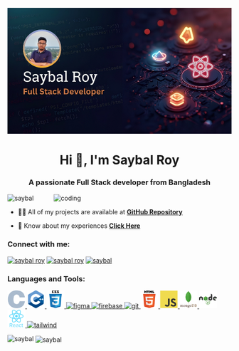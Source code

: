 ![Banner](https://github.com/Saybal/Saybal/blob/main/Banner.png)
<h1 align="center">Hi 👋, I'm Saybal Roy</h1>
<h3 align="center">A passionate Full Stack developer from Bangladesh</h3>

<img align="right" src="https://i.ibb.co/kgjJLmTC/Coding-Pixel-Jeff.gif" alt="coding" width="400px">

<p align="left"> <img src="https://komarev.com/ghpvc/?username=saybal&label=Profile%20views&color=0e75b6&style=flat" alt="saybal" /> </p>

- 👨‍💻 All of my projects are available at <a href="https://github.com/Saybal/Programming-Hero.git"><strong>GitHub Repository</strong></a>

- 📄 Know about my experiences <a href="https://1drv.ms/b/c/8e0d82e59dd86375/EaQ_NzcvhcNBsuVGxCpWLIoB6tZBI2z4idtVQpreopZFIg?e=QQnlLE"><strong>Click Here</strong></a>

<h3 align="left">Connect with me:</h3>
<p align="left">
<a href="https://linkedin.com/in/saybal roy" target="blank"><img align="center" src="https://raw.githubusercontent.com/rahuldkjain/github-profile-readme-generator/master/src/images/icons/Social/linked-in-alt.svg" alt="saybal roy" height="30" width="40" /></a>
<a href="https://fb.com/saybal roy" target="blank"><img align="center" src="https://raw.githubusercontent.com/rahuldkjain/github-profile-readme-generator/master/src/images/icons/Social/facebook.svg" alt="saybal roy" height="30" width="40" /></a>
<a href="https://codeforces.com/profile/saybal" target="blank"><img align="center" src="https://raw.githubusercontent.com/rahuldkjain/github-profile-readme-generator/master/src/images/icons/Social/codeforces.svg" alt="saybal" height="30" width="40" /></a>
</p>

<h3 align="left">Languages and Tools:</h3>
<p align="left"> <a href="https://www.cprogramming.com/" target="_blank" rel="noreferrer"> <img src="https://raw.githubusercontent.com/devicons/devicon/master/icons/c/c-original.svg" alt="c" width="40" height="40"/> </a> <a href="https://www.w3schools.com/cpp/" target="_blank" rel="noreferrer"> <img src="https://raw.githubusercontent.com/devicons/devicon/master/icons/cplusplus/cplusplus-original.svg" alt="cplusplus" width="40" height="40"/> </a> <a href="https://www.w3schools.com/css/" target="_blank" rel="noreferrer"> <img src="https://raw.githubusercontent.com/devicons/devicon/master/icons/css3/css3-original-wordmark.svg" alt="css3" width="40" height="40"/> </a> <a href="https://www.figma.com/" target="_blank" rel="noreferrer"> <img src="https://www.vectorlogo.zone/logos/figma/figma-icon.svg" alt="figma" width="40" height="40"/> </a> <a href="https://firebase.google.com/" target="_blank" rel="noreferrer"> <img src="https://www.vectorlogo.zone/logos/firebase/firebase-icon.svg" alt="firebase" width="40" height="40"/> </a> <a href="https://git-scm.com/" target="_blank" rel="noreferrer"> <img src="https://www.vectorlogo.zone/logos/git-scm/git-scm-icon.svg" alt="git" width="40" height="40"/> </a> <a href="https://www.w3.org/html/" target="_blank" rel="noreferrer"> <img src="https://raw.githubusercontent.com/devicons/devicon/master/icons/html5/html5-original-wordmark.svg" alt="html5" width="40" height="40"/> </a> <a href="https://developer.mozilla.org/en-US/docs/Web/JavaScript" target="_blank" rel="noreferrer"> <img src="https://raw.githubusercontent.com/devicons/devicon/master/icons/javascript/javascript-original.svg" alt="javascript" width="40" height="40"/> </a> <a href="https://www.mongodb.com/" target="_blank" rel="noreferrer"> <img src="https://raw.githubusercontent.com/devicons/devicon/master/icons/mongodb/mongodb-original-wordmark.svg" alt="mongodb" width="40" height="40"/> </a> <a href="https://nodejs.org" target="_blank" rel="noreferrer"> <img src="https://raw.githubusercontent.com/devicons/devicon/master/icons/nodejs/nodejs-original-wordmark.svg" alt="nodejs" width="40" height="40"/> </a> <a href="https://reactjs.org/" target="_blank" rel="noreferrer"> <img src="https://raw.githubusercontent.com/devicons/devicon/master/icons/react/react-original-wordmark.svg" alt="react" width="40" height="40"/> </a> <a href="https://tailwindcss.com/" target="_blank" rel="noreferrer"> <img src="https://www.vectorlogo.zone/logos/tailwindcss/tailwindcss-icon.svg" alt="tailwind" width="40" height="40"/> </a> </p>

<p><img align="left" src="https://github-readme-stats.vercel.app/api/top-langs?username=saybal&show_icons=true&locale=en&layout=compact" alt="saybal" /></p>

<p>&nbsp;<img align="center" src="https://github-readme-stats.vercel.app/api?username=saybal&show_icons=true&locale=en" alt="saybal" /></p>
